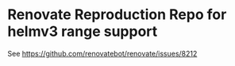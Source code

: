 # Renovate Reproduction Repo for helmv3 range support

See https://github.com/renovatebot/renovate/issues/8212